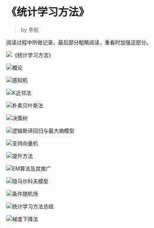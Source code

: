 # 《统计学习方法》
> by 李航

阅读过程中所做记录，最后部分粗略阅读，重看时加强这部分。

![《统计学习方法》](./《统计学习方法》.png)

![概论](./概论.png)

![感知机](./感知机.png)

![K近邻法](./K近邻法.png)

![朴素贝叶斯法](./朴素贝叶斯法.png)

![决策树](./决策树.png)

![逻辑斯谛回归与最大熵模型](./逻辑斯谛回归与最大熵模型.png)

![支持向量机](./支持向量机.png)

![提升方法](./提升方法.png)

![EM算法及其推广](./EM算法及其推广.png)

![隐马尔科夫模型](./隐马尔科夫模型.png)

![条件随机场](./条件随机场.png)

![统计学习方法总结](./统计学习方法总结.png)

![梯度下降法](./梯度下降法.png)

